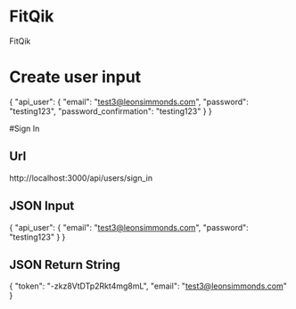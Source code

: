 FitQik
======

FitQik

# Create user input

{
    "api_user": {
        "email": "test3@leonsimmonds.com",
        "password": "testing123",
        "password_confirmation": "testing123"
    }
}

#Sign In

## Url
http://localhost:3000/api/users/sign_in

## JSON Input

{
    "api_user": {
        "email": "test3@leonsimmonds.com",
        "password": "testing123"
    }
}

## JSON Return String

{
  "token": "-zkz8VtDTp2Rkt4mg8mL",
  "email": "test3@leonsimmonds.com"
}


